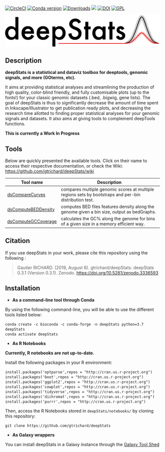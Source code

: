 [![CircleCI](https://circleci.com/gh/gtrichard/deepStats/tree/master.svg?style=shield)](https://circleci.com/gh/gtrichard/deepStats/tree/circleci-project-setup) [![Conda version](https://img.shields.io/badge/bioconda-0.4-success.svg)](https://anaconda.org/bioconda/deepstats) [![Downloads](https://img.shields.io/conda/dn/bioconda/deepstats.svg?style=flat)](https://anaconda.org/bioconda/deepstats) ![](https://img.shields.io/badge/lifecycle-experimental-orange.svg) [![DOI](https://zenodo.org/badge/189997890.svg)](https://zenodo.org/badge/latestdoi/189997890) [![GPL](https://img.shields.io/github/license/gtrichard/deepStats?color=lightgrey)](https://github.com/gtrichard/deepStats/blob/circleci-project-setup/LICENSE.txt)
 
 

<img src="https://github.com/gtrichard/deepStats/blob/master/docs/images/deepStats_logo.png?raw=true" width="720px" class="center">

## Description

**deepStats is a statistical and dataviz toolbox for deeptools, genomic signals, and more (GOterms, etc).**

It aims at providing statistical analyses and streamlining the production of high quality, color-blind friendly, and fully customisable plots (up to the fonts!) for your classic genomic datasets (.bed, .bigwig, gene lists). The goal of deepStats is thus to significantly decrease the amount of time spent in Inkscape/Illustrator to get publication ready plots, and decreasing the research time allotted to finding proper statistical analyses for your genomic signals and datasets. It also aims at giving tools to complement deepTools functions.

**This is currently a Work In Progress**

## Tools

Below are quickly presented the available tools. Click on their name to access their respective documentation, or check the Wiki:
https://github.com/gtrichard/deepStats/wiki

| Tool name         | Description                                          |
| ----------------- | ---------------------------------------------------- |
| [dsCompareCurves] | compares multiple genomic scores at multiple regions sets by bootstraps and per-bin distribution test. |
| [dsComputeBEDDensity] | computes BED files features density along the genome given a bin size, output as bedGraphs. |
| [dsComputeGCCoverage] | calculates the GC% along the genome for bins of a given size in a memory efficient way. |

[dsCompareCurves]: https://github.com/gtrichard/deepStats/wiki/dsCompareCurves
[dsComputeBEDDensity]: https://github.com/gtrichard/deepStats/wiki/dsComputeBEDDensity
[dsComputeGCCoverage]: https://github.com/gtrichard/deepStats/wiki/dsComputeGCCoverage

## Citation

If you use deepStats in your work, please cite this repository using the following :

> Gautier RICHARD. (2019, August 6). gtrichard/deepStats: deepStats 0.3.1 (Version 0.3.1). Zenodo. https://doi.org/10.5281/zenodo.3336593

## Installation

- **As a command-line tool through Conda**

By using the following command-line, you will be able to use the different tools listed below:
```
conda create -c bioconda -c conda-forge -n deepStats python=3.7 deepStats
conda activate deepStats
```

- **As R Notebooks**

**Currently, R notebooks are not up-to-date.**

Install the following packages in your R environment:
```
install.packages('optparse',repos = "http://cran.us.r-project.org")
install.packages('boot',repos = "http://cran.us.r-project.org")
install.packages('ggplot2',repos = "http://cran.us.r-project.org")
install.packages('cowplot',repos = "http://cran.us.r-project.org")
install.packages('tidyverse',repos = "http://cran.us.r-project.org")
install.packages('dichromat',repos = "http://cran.us.r-project.org")
install.packages('purrr',repos = "http://cran.us.r-project.org")
```

Then, access the R Notebooks stored in `deepStats/notebooks/` by cloning this repository:
```
git clone https://github.com/gtrichard/deepStats
```

- **As Galaxy wrappers**

You can install deepStats in a Galaxy instance through the [Galaxy Tool Shed](https://toolshed.g2.bx.psu.edu/repository/manage_repository?sort=name&operation=view_or_manage_repository&f-free-text-search=deepstats&id=4125c47ee1118a75)
